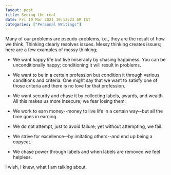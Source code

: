 ```yaml
---
layout: post
title: Seeing the real
date: Fri 19 Mar 2021 10:13:23 AM IST
categories: ["Personal Writings"]
---
```


Many of our problems are pseudo-problems, i.e., they are the result of how we
think. Thinking clearly resolves issues. Messy thinking creates issues; here
are a few examples of messy thinking;

* We want happy life but live miserably by chasing happiness. You can be
  unconditionally happy; conditioning it will result in problems.

* We want to be in a certain profession but condition it through various
  conditions and criteria. One might say that we want to satisfy one of those
  criteria and there is no love for that profession.

* We want security and chase it by collecting labels, awards, and wealth. All
  this makes us more insecure; we fear losing them.

* We work to earn money--money to live life in a certain way--but all the time
  goes in earning.

* We do not attempt, just to avoid failure; yet without attempting, we fail.

* We strive for excellence--by imitating others--and end up being a copycat.

* We chase power through labels and when labels are removed we feel helpless.

I wish, I knew, what I am talking about.
